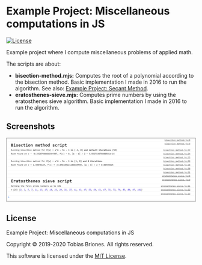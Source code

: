 # Example Project: Miscellaneous computations in JS
[![License](https://img.shields.io/github/license/TobiasBriones/example.math.computation.js.misc_computations_in_js)](https://github.com/TobiasBriones/example.math.computation.js.misc_computations_in_js/blob/master/LICENSE)

Example project where I compute miscellaneous problems of applied math.

The scripts are about:
* **bisection-method.mjs:** Computes the root of a polynomial according to the bisection method. Basic implementation I
 made in 2016 to run the algorithm. See also: [Example Project: Secant Method](https://github.com/TobiasBriones/example.math.numerical.polynomial.cpp.secant-method).
* **eratosthenes-sieve.mjs:** Computes prime numbers by using the eratosthenes sieve algorithm. Basic implementation I
 made in 2016 to run the algorithm.

## Screenshots
[![Screenshot 1](https://raw.githubusercontent.com/TobiasBriones/images/master/example-projects/example.math.computation.js.misc-computations-in-js/screenshot-1.png)](https://github.com/TobiasBriones/images/tree/master/example-projects)

## License
Example Project: Miscellaneous computations in JS

Copyright © 2019-2020 Tobias Briones. All rights reserved.

This software is licensed under the [MIT License](https://github.com/TobiasBriones/example.math.computation.js.misc-computations-in-js/blob/master/LICENSE).
